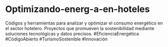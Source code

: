 # Optimizando-energ-a-en-hoteles
Códigos y herramientas para analizar y optimizar el consumo energético en el sector hotelero. Proyectos que promueven la sostenibilidad mediante soluciones tecnológicas y datos precisos.  #EficienciaEnergética #CódigoAbierto #TurismoSostenible #Innovación
